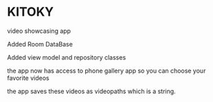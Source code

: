 # KITOKY

video showcasing app

Added Room DataBase

Added view model and repository classes

the app now has access to phone gallery app so you can choose your favorite videos

the app saves these videos as videopaths which is a string.
